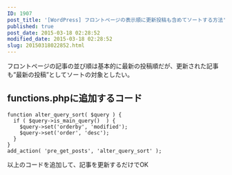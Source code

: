 ```yaml
---
ID: 1907
post_title: '[WordPress] フロントページの表示順に更新投稿も含めてソートする方法'
published: true
post_date: 2015-03-18 02:28:52
modified_date: 2015-03-18 02:28:52
slug: 20150318022852.html
---
```

<p>フロントページの記事の並び順は基本的に最新の投稿順だが、更新された記事も&#8221;最新の投稿&#8221;としてソートの対象としたい。<br />
<!--more--></p>
<h2>functions.phpに追加するコード</h2>
<pre class="language-php"><code>function alter_query_sort( $query ) {
  if ( $query-&gt;is_main_query()  ) {
    $query-&gt;set('orderby', 'modified');
    $query-&gt;set('order', 'desc');
  }
}
add_action( 'pre_get_posts', 'alter_query_sort' );</code></pre>
<p>以上のコードを追加して、記事を更新するだけでOK</p>